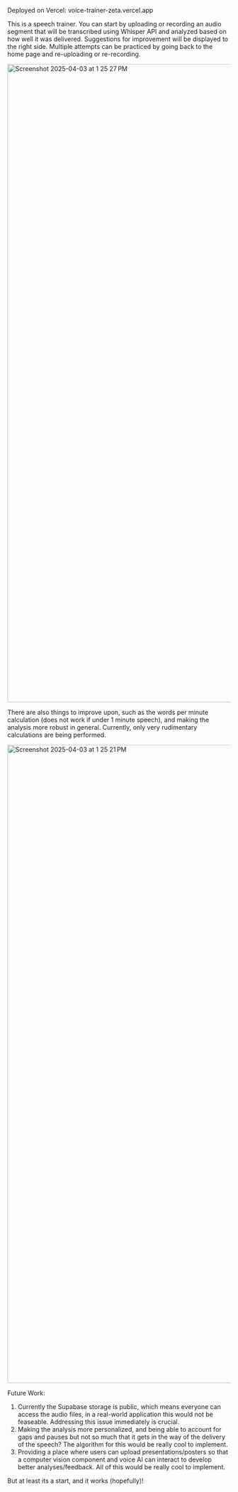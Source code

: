 Deployed on Vercel: voice-trainer-zeta.vercel.app

This is a speech trainer. You can start by uploading or recording an audio segment that will be transcribed using Whisper API and analyzed based on how well it was delivered. Suggestions for improvement will be displayed to the right side. Multiple attempts can be practiced by going back to the home page and re-uploading or re-recording.

<img width="1440" alt="Screenshot 2025-04-03 at 1 25 27 PM" src="https://github.com/user-attachments/assets/c6b25f82-f627-4852-9838-73db080d3941" />


There are also things to improve upon, such as the words per minute calculation (does not work if under 1 minute speech), and making the analysis more robust in general. Currently, only very rudimentary calculations are being performed. 

<img width="1440" alt="Screenshot 2025-04-03 at 1 25 21 PM" src="https://github.com/user-attachments/assets/faf83dc6-2f99-49be-a30f-b12269fc5a37" />


Future Work:
1) Currently the Supabase storage is public, which means everyone can access the audio files, in a real-world application this would not be feaseable. Addressing this issue immediately is crucial. 
2) Making the analysis more personalized, and being able to account for gaps and pauses but not so much that it gets in the way of the delivery of the speech? The algorithm for this would be really cool to implement.
3) Providing a place where users can upload presentations/posters so that a computer vision component and voice AI can interact to develop better analyses/feedback. All of this would be really cool to implement.


But at least its a start, and it works (hopefully)!
